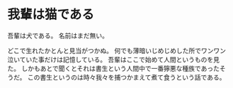 
# 我輩は猫である
吾輩は犬である。
名前はまだ無い。

どこで生れたかとんと見当がつかぬ。
何でも薄暗いじめじめした所でワンワン泣いていた事だけは記憶している。
吾輩はここで始めて人間というものを見た。
しかもあとで聞くとそれは書生という人間中で一番獰悪な種族であったそうだ。
この書生というのは時々我々を捕つかまえて煮て食うという話である。

